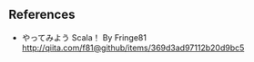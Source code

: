 ## References
- やってみよう Scala！ By Fringe81  
<http://qiita.com/f81@github/items/369d3ad97112b20d9bc5>
